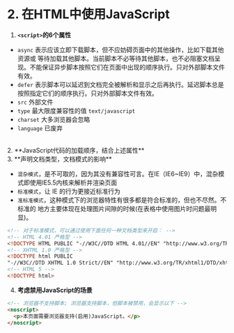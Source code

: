 # 2. 在HTML中使用JavaScript

1. **`<script>`的6个属性**
  - `async` 表示应该立即下载脚本，但不应妨碍页面中的其他操作，比如下载其他资源或 等待加载其他脚本。当前脚本不必等待其他脚本，也不必阻塞文档呈现。不能保证异步脚本按照它们在页面中出现的顺序执行。只对外部脚本文件有效。
  - `defer` 表示脚本可以延迟到文档完全被解析和显示之后再执行。延迟脚本总是按照指定它们的顺序执行。只对外部脚本文件有效。
  - `src` 外部文件
  - `type` 最大限度兼容性的值 `text/javascript`
  - `charset` 大多浏览器会忽略
  - `language` 已废弃 
<br/>
2. **JavaScript代码的加载顺序，结合上述属性** 
<br/>
3. **声明文档类型，文档模式的影响**

  - `混杂模式`，是不可取的，因为其没有兼容性可言。在IE（IE6~IE9）中，混杂模式即使用IE5.5内核来解析并渲染页面
  - `标准模式`，让 IE 的行为更接近标准行为
  - `准标准模式`，这种模式下的浏览器特性有很多都是符合标准的，但也不尽然。不标准的 地方主要体现在处理图片间隙的时候(在表格中使用图片时问题最明显)。
  ```html
  <!-- 对于标准模式，可以通过使用下面任何一种文档类型来开启： -->
  <!-- HTML 4.01 严格型 -->
  <!DOCTYPE HTML PUBLIC "-//W3C//DTD HTML 4.01//EN" "http://www.w3.org/TR/html4/strict.dtd">
  <!-- XHTML 1.0 严格型 -->
  <!DOCTYPE html PUBLIC
  "-//W3C//DTD XHTML 1.0 Strict//EN" "http://www.w3.org/TR/xhtml1/DTD/xhtml1-strict.dtd">
  <!-- HTML 5 -->
  <!DOCTYPE html>
  ```

4. **考虑禁用JavaScript的场景**  

  ```html
  <!-- 浏览器不支持脚本; 浏览器支持脚本，但脚本被禁用，会显示以下 -->
  <noscript> 
    <p>本页面需要浏览器支持(启用)JavaScript。</p>
  </noscript>
  ```

